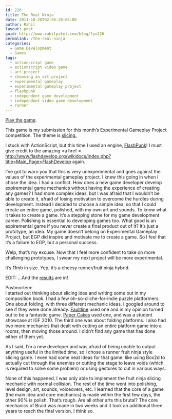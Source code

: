 ```yaml
---
id: 226
title: The Real Ninja
date: 2011-10-20T02:56:28-04:00
author: Rahil
layout: post
guid: http://www.rahilpatel.com/blog/?p=226
permalink: /the-real-ninja
categories:
  - Game Development
  - Games
tags:
  - actionscript game
  - actionscript video game
  - art project
  - choosing an art project
  - experimental gameplay
  - experimental gameplay project
  - flashpunk
  - independent game development
  - independent video game development
  - runner
---
```

[Play the game](http://www.rahilpatel.com/the_real_ninja.html).

This game is my submission for this month&#8217;s Experimental Gameplay Project competition. The theme is <a href = http://experimentalgameplay.com/blog/2011/10/october-2011-is-slicing/>slicing.</a>

I stuck with ActionScript, but this time I used an engine, [FlashPunk](http://flashpunk.net/ "FlashPunk")! I must give credit to the amazing <a href = http://www.flashdevelop.org/wikidocs/index.php?title=Main_Page>FlashDevelop</a> again.

I&#8217;ve got to warn you that this is very unexperimental and goes against the values of the experimental gameplay project. I knew this going in when I chose the idea. I had a conflict. How does a new game developer develop expiremental game mechanics without having the experience of creating any games? I had more complex ideas, but I was afraid that I wouldn&#8217;t be able to create it, afraid of losing motivation to overcome the hurdles during development. Instead I decided to choose a simple idea, so that I could create an entire game, polished, with my own art and sounds. To know what it takes to create a game. It&#8217;s a stepping stone for my game development career. Polishing is essential to developing games too. What good is an expiremental game if you never create a final product out of it? It&#8217;s just a prototype, an idea. My game doesn&#8217;t belong on Experimental Gameplay Project, but EGP did inspire and motivate me to create a game. So I feel that it&#8217;s a failure to EGP, but a personal success.

Welp, that&#8217;s my excuse. Now that I feel more confident to take on more challenging prototypes, I swear my next project will be more experimental.

It&#8217;s 11mb in size. Yep, it&#8217;s a cheesy runner/fruit ninja hybrid.

EDIT: &#8230;And the [results](http://experimentalgameplay.com/blog/2011/10/slicing-roundup/) are in!

Postmortem:  
I started out thinking about slicing idea and writing some out in my composition book. I had a few oh-so-cliche-for-indie puzzle platformers. One about folding, with three different mechanic ideas. I googled around to see if they were done already. [Faultline](http://www.nitrome.com/games/faultline/) used one and in my opinion turned out to be a fantastic game. [Paper Cakes](http://www.gamesetwatch.com/2010/01/foldable_platformer_paper_cake.php) used one, and was a student showcase at IGF 2010. The third one was about folding platforms. I also had two more mechanics that dealt with cutting an entire platform game into a rooms, then moving those around. I didn&#8217;t find any game that has done either of them yet.

As I said, I&#8217;m a new developer and was afraid of being unable to output anything useful in the limited time, so I chose a runner fruit ninja style slicing game. I even had some neat ideas for that game: like using Box2d to actually cut through the enemies or cutting the stage to leave voids (which is required to solve some problem) or using gestures to cut in various ways.

None of this happened. I was only able to implement the fruit ninja slicing mechanic with normal collision. The rest of the time went into polishing, level design, art, sounds, voiceovers, etc. I learned that the core of a game (the main idea and core mechanics) is made within the first few days, the other 90% is polish. That&#8217;s rough. Are all other arts this brutal? The core mechanics of Braid was made in two weeks and it took an additional three years to reach the final version. I think so.